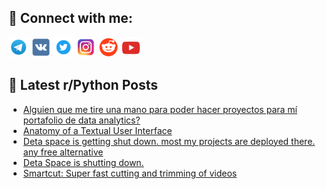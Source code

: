 ## 🔎 Connect with me:
[<img src="https://github.com/bullbesh/bullbesh/blob/main/images/Telegram.png" width="32" height="32" />](https://t.me/bullbesh)
[<img src="https://github.com/bullbesh/bullbesh/blob/main/images/VK.png" width="32" height="32" />](https://vk.com/bullbesh)
[<img src="https://github.com/bullbesh/bullbesh/blob/main/images/Twitter.png" width="32" height="32" />](https://twitter.com/bullbesh1)
[<img src="https://github.com/bullbesh/bullbesh/blob/main/images/Instagram.png" width="32" height="32" />](https://www.instagram.com/bullbesh)
[<img src="https://github.com/bullbesh/bullbesh/blob/main/images/Reddit.png" width="32" height="32" />](https://www.reddit.com/user/bullbesh)
[<img src="https://github.com/bullbesh/bullbesh/blob/main/images/YouTube.png" width="32" height="32" />](https://www.youtube.com/channel/UCtfjRs6uzgq5mfm8S06WTcg)

## 📕 Latest r/Python Posts
<!-- BLOG-POST-LIST:START -->
- [Alguien que me tire una mano para poder hacer proyectos para mí portafolio de data analytics?](https://www.reddit.com/r/Python/comments/1f7b8xd/alguien_que_me_tire_una_mano_para_poder_hacer/)
- [Anatomy of a Textual User Interface](https://www.reddit.com/r/Python/comments/1f79kwq/anatomy_of_a_textual_user_interface/)
- [Deta space is getting shut down. most my projects are deployed there. any free alternative](https://www.reddit.com/r/Python/comments/1f77jf7/deta_space_is_getting_shut_down_most_my_projects/)
- [Deta Space is shutting down.](https://www.reddit.com/r/Python/comments/1f775pr/deta_space_is_shutting_down/)
- [Smartcut: Super fast cutting and trimming of videos](https://www.reddit.com/r/Python/comments/1f767df/smartcut_super_fast_cutting_and_trimming_of_videos/)
<!-- BLOG-POST-LIST:END -->
